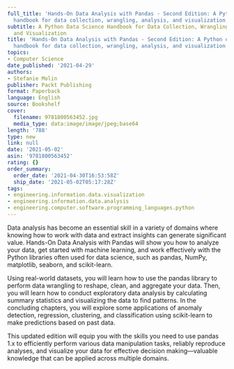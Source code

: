 ```yaml
---
full_title: 'Hands-On Data Analysis with Pandas - Second Edition: A Python data science
  handbook for data collection, wrangling, analysis, and visualization'
subtitle: A Python Data Science Handbook for Data Collection, Wrangling, Analysis,
  and Visualization
title: 'Hands-On Data Analysis with Pandas - Second Edition: A Python data science
  handbook for data collection, wrangling, analysis, and visualization'
topics:
- Computer Science
date_published: '2021-04-29'
authors:
- Stefanie Molin
publisher: Packt Publishing
format: Paperback
language: English
source: Bookshelf
cover:
  filename: 9781800563452.jpg
  media_type: data:image/image/jpeg;base64
length: '788'
type: new
link: null
date: '2021-05-02'
asin: '9781800563452'
rating: {}
order_summary:
  order_date: '2021-04-30T16:53:58Z'
  ship_date: '2021-05-02T05:17:28Z'
tags:
- engineering.information.data.visualization
- engineering.information.data.analysis
- engineering.computer.software.programming_languages.python
---
```

Data analysis has become an essential skill in a variety of domains where knowing how to work with data and extract insights can generate significant value. Hands-On Data Analysis with Pandas will show you how to analyze your data, get started with machine learning, and work effectively with the Python libraries often used for data science, such as pandas, NumPy, matplotlib, seaborn, and scikit-learn.

Using real-world datasets, you will learn how to use the pandas library to perform data wrangling to reshape, clean, and aggregate your data. Then, you will learn how to conduct exploratory data analysis by calculating summary statistics and visualizing the data to find patterns. In the concluding chapters, you will explore some applications of anomaly detection, regression, clustering, and classification using scikit-learn to make predictions based on past data.

This updated edition will equip you with the skills you need to use pandas 1.x to efficiently perform various data manipulation tasks, reliably reproduce analyses, and visualize your data for effective decision making—valuable knowledge that can be applied across multiple domains.
